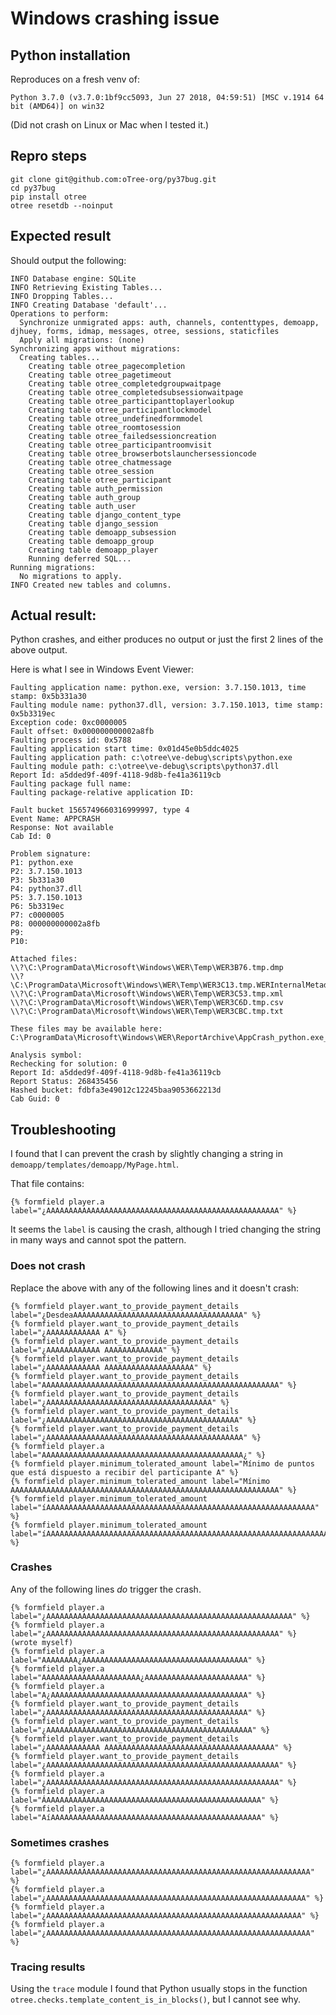 # Windows crashing issue

## Python installation

Reproduces on a fresh venv of:

`Python 3.7.0 (v3.7.0:1bf9cc5093, Jun 27 2018, 04:59:51) [MSC v.1914 64 bit (AMD64)] on win32`

(Did not crash on Linux or Mac when I tested it.)

## Repro steps

```
git clone git@github.com:oTree-org/py37bug.git
cd py37bug
pip install otree
otree resetdb --noinput
```

## Expected result

Should output the following:

```
INFO Database engine: SQLite
INFO Retrieving Existing Tables...
INFO Dropping Tables...
INFO Creating Database 'default'...
Operations to perform:
  Synchronize unmigrated apps: auth, channels, contenttypes, demoapp, djhuey, forms, idmap, messages, otree, sessions, staticfiles
  Apply all migrations: (none)
Synchronizing apps without migrations:
  Creating tables...
    Creating table otree_pagecompletion
    Creating table otree_pagetimeout
    Creating table otree_completedgroupwaitpage
    Creating table otree_completedsubsessionwaitpage
    Creating table otree_participanttoplayerlookup
    Creating table otree_participantlockmodel
    Creating table otree_undefinedformmodel
    Creating table otree_roomtosession
    Creating table otree_failedsessioncreation
    Creating table otree_participantroomvisit
    Creating table otree_browserbotslaunchersessioncode
    Creating table otree_chatmessage
    Creating table otree_session
    Creating table otree_participant
    Creating table auth_permission
    Creating table auth_group
    Creating table auth_user
    Creating table django_content_type
    Creating table django_session
    Creating table demoapp_subsession
    Creating table demoapp_group
    Creating table demoapp_player
    Running deferred SQL...
Running migrations:
  No migrations to apply.
INFO Created new tables and columns.
```

## Actual result:

Python crashes, and either produces no output or just the first
2 lines of the above output.

Here is what I see in Windows Event Viewer:

```
Faulting application name: python.exe, version: 3.7.150.1013, time stamp: 0x5b331a30
Faulting module name: python37.dll, version: 3.7.150.1013, time stamp: 0x5b3319ec
Exception code: 0xc0000005
Fault offset: 0x000000000002a8fb
Faulting process id: 0x5788
Faulting application start time: 0x01d45e0b5ddc4025
Faulting application path: c:\otree\ve-debug\scripts\python.exe
Faulting module path: c:\otree\ve-debug\scripts\python37.dll
Report Id: a5dded9f-409f-4118-9d8b-fe41a36119cb
Faulting package full name:
Faulting package-relative application ID:
```

```
Fault bucket 1565749660316999997, type 4
Event Name: APPCRASH
Response: Not available
Cab Id: 0

Problem signature:
P1: python.exe
P2: 3.7.150.1013
P3: 5b331a30
P4: python37.dll
P5: 3.7.150.1013
P6: 5b3319ec
P7: c0000005
P8: 000000000002a8fb
P9:
P10:

Attached files:
\\?\C:\ProgramData\Microsoft\Windows\WER\Temp\WER3B76.tmp.dmp
\\?\C:\ProgramData\Microsoft\Windows\WER\Temp\WER3C13.tmp.WERInternalMetadata.xml
\\?\C:\ProgramData\Microsoft\Windows\WER\Temp\WER3C53.tmp.xml
\\?\C:\ProgramData\Microsoft\Windows\WER\Temp\WER3C6D.tmp.csv
\\?\C:\ProgramData\Microsoft\Windows\WER\Temp\WER3CBC.tmp.txt

These files may be available here:
C:\ProgramData\Microsoft\Windows\WER\ReportArchive\AppCrash_python.exe_71b4ff563e6039a8af8fc37cbea29d23f7bf5_7cdba627_766c4450

Analysis symbol:
Rechecking for solution: 0
Report Id: a5dded9f-409f-4118-9d8b-fe41a36119cb
Report Status: 268435456
Hashed bucket: fdbfa3e49012c12245baa9053662213d
Cab Guid: 0
```

## Troubleshooting

I found that I can prevent the crash by slightly changing a string in `demoapp/templates/demoapp/MyPage.html`.

That file contains:

`{% formfield player.a label="¿AAAAAAAAAAAAAAAAAAAAAAAAAAAAAAAAAAAAAAAAAAAAAAAAAAAA" %}`

It seems the `label` is causing the crash, although I tried changing the string in many ways
and cannot spot the pattern.

### Does not crash

Replace the above with any of the following lines and it doesn't crash:

```
{% formfield player.want_to_provide_payment_details label="¿DesdeaAAAAAAAAAAAAAAAAAAAAAAAAAAAAAAAAAAAAAA" %}
{% formfield player.want_to_provide_payment_details label="¿AAAAAAAAAAAA A" %}
{% formfield player.want_to_provide_payment_details label="¿AAAAAAAAAAAA AAAAAAAAAAAAA" %}
{% formfield player.want_to_provide_payment_details label="¿AAAAAAAAAAAA AAAAAAAAAAAAAAAAAAAA" %}
{% formfield player.want_to_provide_payment_details label="AAAAAAAAAAAAAAAAAAAAAAAAAAAAAAAAAAAAAAAAAAAAAAAAAAAAA" %}
{% formfield player.want_to_provide_payment_details label="¿AAAAAAAAAAAAAAAAAAAAAAAAAAAAAAAAAAAAA" %}
{% formfield player.want_to_provide_payment_details label="¿AAAAAAAAAAAAAAAAAAAAAAAAAAAAAAAAAAAAAAAAAAA" %}
{% formfield player.want_to_provide_payment_details label="¿AAAAAAAAAAAAAAAAAAAAAAAAAAAAAAAAAAAAAAAAAAAA" %}
{% formfield player.a label="AAAAAAAAAAAAAAAAAAAAAAAAAAAAAAAAAAAAAAAAAAAAA¿" %}
{% formfield player.minimum_tolerated_amount label="Mínimo de puntos que está dispuesto a recibir del participante A" %}
{% formfield player.minimum_tolerated_amount label="Mínimo AAAAAAAAAAAAAAAAAAAAAAAAAAAAAAAAAAAAAAAAAAAAAAAAAAAAAAAAAAAA" %}
{% formfield player.minimum_tolerated_amount label="íAAAAAAAAAAAAAAAAAAAAAAAAAAAAAAAAAAAAAAAAAAAAAAAAAAAAAAAAAAAA" %}
{% formfield player.minimum_tolerated_amount label="íAAAAAAAAAAAAAAAAAAAAAAAAAAAAAAAAAAAAAAAAAAAAAAAAAAAAAAAAAAAAAAAAAAAAAAAAAAAA" %}
```

### Crashes

Any of the following lines *do* trigger the crash.

```
{% formfield player.a label="¿AAAAAAAAAAAAAAAAAAAAAAAAAAAAAAAAAAAAAAAAAAAAAAAAAAAAAAA" %}
{% formfield player.a label="¿AAAAAAAAAAAAAAAAAAAAAAAAAAAAAAAAAAAAAAAAAAAAAAAAAAAA" %} (wrote myself)
{% formfield player.a label="AAAAAAAA¿AAAAAAAAAAAAAAAAAAAAAAAAAAAAAAAAAAAAA" %}
{% formfield player.a label="AAAAAAAAAAAAAAAAAAAAAA¿AAAAAAAAAAAAAAAAAAAAAAA" %}
{% formfield player.a label="A¿AAAAAAAAAAAAAAAAAAAAAAAAAAAAAAAAAAAAAAAAAAAA" %}
{% formfield player.want_to_provide_payment_details label="¿AAAAAAAAAAAAAAAAAAAAAAAAAAAAAAAAAAAAAAAAAAAAA" %}
{% formfield player.want_to_provide_payment_details label="¿AAAAAAAAAAAAAAAAAAAAAAAAAAAAAAAAAAAAAAAAAAAAAA" %}
{% formfield player.want_to_provide_payment_details label="¿AAAAAAAAAAAA AAAAAAAAAAAAAAAAAAAAAAAAAAAAAAAAAAAAAA" %}
{% formfield player.want_to_provide_payment_details label="¿AAAAAAAAAAAAAAAAAAAAAAAAAAAAAAAAAAAAAAAAAAAAAAAAAAAA" %}
{% formfield player.a label="¿AAAAAAAAAAAAAAAAAAAAAAAAAAAAAAAAAAAAAAAAAAAAAAAAAAAA" %}
{% formfield player.a label="ÁAAAAAAAAAAAAAAAAAAAAAAAAAAAAAAAAAAAAAAAAAAAAAAAA" %}
{% formfield player.a label="AíAAAAAAAAAAAAAAAAAAAAAAAAAAAAAAAAAAAAAAAAAAAAAAA" %}
```

### Sometimes crashes

```
{% formfield player.a label="¿AAAAAAAAAAAAAAAAAAAAAAAAAAAAAAAAAAAAAAAAAAAAAAAAAAAAAAAAAAA" %}
{% formfield player.a label="¿AAAAAAAAAAAAAAAAAAAAAAAAAAAAAAAAAAAAAAAAAAAAAAAAAAAAAAAAAA" %}
{% formfield player.a label="¿AAAAAAAAAAAAAAAAAAAAAAAAAAAAAAAAAAAAAAAAAAAAAAAAAAAAAAAAA" %}
{% formfield player.a label="¿AAAAAAAAAAAAAAAAAAAAAAAAAAAAAAAAAAAAAAAAAAAAAAAAAAAAAAAAAAA" %}
```

### Tracing results

Using the ``trace`` module I found that Python usually stops in
the function `otree.checks.template_content_is_in_blocks()`, but I cannot see why.